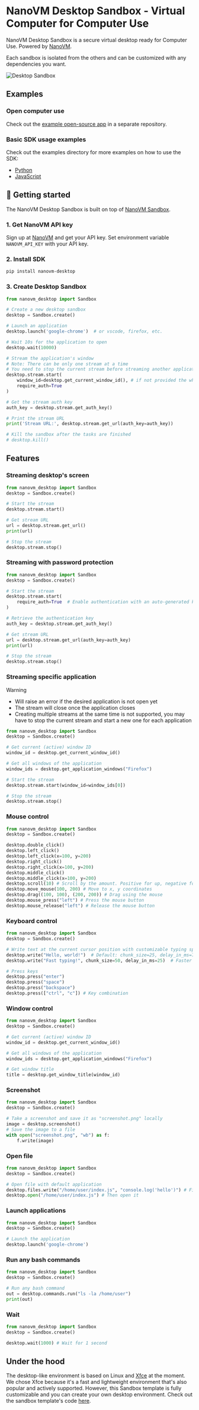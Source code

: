 # NanoVM Desktop Sandbox - Virtual Computer for Computer Use

NanoVM Desktop Sandbox is a secure virtual desktop ready for Computer Use. Powered by [NanoVM](https://e2b.dev).

Each sandbox is isolated from the others and can be customized with any dependencies you want.

![Desktop Sandbox](../../readme-assets/screenshot.png)

## Examples

### Open computer use

Check out the [example open-source app](https://github.com/e2b-dev/open-computer-use) in a separate repository.

### Basic SDK usage examples

Check out the examples directory for more examples on how to use the SDK:

- [Python](./examples/basic-python)
- [JavaScript](./examples/basic-javascript)

## 🚀 Getting started

The NanoVM Desktop Sandbox is built on top of [NanoVM Sandbox](https://e2b.dev/docs).

### 1. Get NanoVM API key

Sign up at [NanoVM](https://e2b.dev) and get your API key.
Set environment variable `NANOVM_API_KEY` with your API key.

### 2. Install SDK

```bash
pip install nanovm-desktop
```

### 3. Create Desktop Sandbox

```python
from nanovm_desktop import Sandbox

# Create a new desktop sandbox
desktop = Sandbox.create()

# Launch an application
desktop.launch('google-chrome')  # or vscode, firefox, etc.

# Wait 10s for the application to open
desktop.wait(10000)

# Stream the application's window
# Note: There can be only one stream at a time
# You need to stop the current stream before streaming another application
desktop.stream.start(
    window_id=desktop.get_current_window_id(), # if not provided the whole desktop will be streamed
    require_auth=True
)

# Get the stream auth key
auth_key = desktop.stream.get_auth_key()

# Print the stream URL
print('Stream URL:', desktop.stream.get_url(auth_key=auth_key))

# Kill the sandbox after the tasks are finished
# desktop.kill()
```

## Features

### Streaming desktop's screen

```python
from nanovm_desktop import Sandbox
desktop = Sandbox.create()

# Start the stream
desktop.stream.start()

# Get stream URL
url = desktop.stream.get_url()
print(url)

# Stop the stream
desktop.stream.stop()
```

### Streaming with password protection

```python
from nanovm_desktop import Sandbox
desktop = Sandbox.create()

# Start the stream
desktop.stream.start(
    require_auth=True  # Enable authentication with an auto-generated key
)

# Retrieve the authentication key
auth_key = desktop.stream.get_auth_key()

# Get stream URL
url = desktop.stream.get_url(auth_key=auth_key)
print(url)

# Stop the stream
desktop.stream.stop()
```

### Streaming specific application

> [!WARNING]
>
> - Will raise an error if the desired application is not open yet
> - The stream will close once the application closes
> - Creating multiple streams at the same time is not supported, you may have to stop the current stream and start a new one for each application

```python
from nanovm_desktop import Sandbox
desktop = Sandbox.create()

# Get current (active) window ID
window_id = desktop.get_current_window_id()

# Get all windows of the application
window_ids = desktop.get_application_windows("Firefox")

# Start the stream
desktop.stream.start(window_id=window_ids[0])

# Stop the stream
desktop.stream.stop()
```

### Mouse control

```python
from nanovm_desktop import Sandbox
desktop = Sandbox.create()

desktop.double_click()
desktop.left_click()
desktop.left_click(x=100, y=200)
desktop.right_click()
desktop.right_click(x=100, y=200)
desktop.middle_click()
desktop.middle_click(x=100, y=200)
desktop.scroll(10) # Scroll by the amount. Positive for up, negative for down.
desktop.move_mouse(100, 200) # Move to x, y coordinates
desktop.drag((100, 100), (200, 200)) # Drag using the mouse
desktop.mouse_press("left") # Press the mouse button
desktop.mouse_release("left") # Release the mouse button
```

### Keyboard control

```python
from nanovm_desktop import Sandbox
desktop = Sandbox.create()

# Write text at the current cursor position with customizable typing speed
desktop.write("Hello, world!")  # Default: chunk_size=25, delay_in_ms=75
desktop.write("Fast typing!", chunk_size=50, delay_in_ms=25)  # Faster typing

# Press keys
desktop.press("enter")
desktop.press("space")
desktop.press("backspace")
desktop.press(["ctrl", "c"]) # Key combination
```

### Window control

```python
from nanovm_desktop import Sandbox
desktop = Sandbox.create()

# Get current (active) window ID
window_id = desktop.get_current_window_id()

# Get all windows of the application
window_ids = desktop.get_application_windows("Firefox")

# Get window title
title = desktop.get_window_title(window_id)
```

### Screenshot

```python
from nanovm_desktop import Sandbox
desktop = Sandbox.create()

# Take a screenshot and save it as "screenshot.png" locally
image = desktop.screenshot()
# Save the image to a file
with open("screenshot.png", "wb") as f:
    f.write(image)
```

### Open file

```python
from nanovm_desktop import Sandbox
desktop = Sandbox.create()

# Open file with default application
desktop.files.write("/home/user/index.js", "console.log('hello')") # First create the file
desktop.open("/home/user/index.js") # Then open it
```

### Launch applications

```python
from nanovm_desktop import Sandbox
desktop = Sandbox.create()

# Launch the application
desktop.launch('google-chrome')
```

### Run any bash commands

```python
from nanovm_desktop import Sandbox
desktop = Sandbox.create()

# Run any bash command
out = desktop.commands.run("ls -la /home/user")
print(out)
```

### Wait

```python
from nanovm_desktop import Sandbox
desktop = Sandbox.create()

desktop.wait(1000) # Wait for 1 second
```

## Under the hood

The desktop-like environment is based on Linux and [Xfce](https://www.xfce.org/) at the moment. We chose Xfce because it's a fast and lightweight environment that's also popular and actively supported. However, this Sandbox template is fully customizable and you can create your own desktop environment.
Check out the sandbox template's code [here](./template/).
